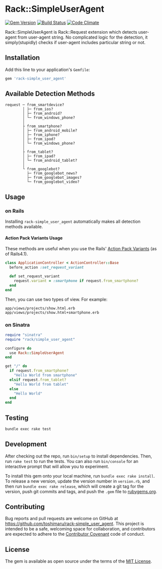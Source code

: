 # Rack::SimpleUserAgent

[![Gem Version](https://badge.fury.io/rb/rack-simple_user_agent.svg)](https://badge.fury.io/rb/rack-simple_user_agent)
[![Build Status](https://travis-ci.org/toshimaru/rack-simple_user_agent.svg)](https://travis-ci.org/toshimaru/rack-simple_user_agent)
[![Code Climate](https://codeclimate.com/github/toshimaru/rack-simple_user_agent/badges/gpa.svg)](https://codeclimate.com/github/toshimaru/rack-simple_user_agent)

Rack::SimpleUserAgent is Rack::Request extension which detects user-agent from user-agent string. No complicated logic for the detection, it simply(stupidly) checks if user-agent includes particular string or not.

## Installation

Add this line to your application's `Gemfile`:

```ruby
gem 'rack-simple_user_agent'
```

## Available Detection Methods

```
request ─ from_smartdevice?
        │ ├─ from_ios?
        │ ├─ from_android?
        │ └─ from_windows_phone?
        │
        ├ from_smartphone?
        │ ├─ from_android_mobile?
        │ ├─ from_iphone?
        │ ├─ from_ipod?
        │ └─ from_windows_phone?
        │
        ├ from_tablet?
        │ ├─ from_ipad?
        │ └─ from_android_tablet?
        │
        └ from_googlebot?
          ├─ from_googlebot_news?
          ├─ from_googlebot_images?
          └─ from_googlebot_video?
```

## Usage

### on Rails

Installing `rack-simple_user_agent` automatically makes all detection methods available.

#### Action Pack Variants Usage

These methods are useful when you use the Rails' [Action Pack Variants](http://guides.rubyonrails.org/4_1_release_notes.html#action-pack-variants) (as of Rails4.1).

```rb
class ApplicationController < ActionController::Base
  before_action :set_request_variant

  def set_request_variant
    request.variant = :smartphone if request.from_smartphone?
  end
end
```

Then, you can use two types of view. For example:

```
app/views/projects/show.html.erb
app/views/projects/show.html+smartphone.erb
```

### on Sinatra

```rb
require "sinatra"
require "rack/simple_user_agent"

configure do
  use Rack::SimpleUserAgent
end

get "/" do
  if request.from_smartphone?
    "Hello World from smartphone"
  elsif request.from_tablet?
    "Hello World from tablet"
  else
    "Hello World"
  end
end
```

## Testing

```bash
bundle exec rake test
```

## Development

After checking out the repo, run `bin/setup` to install dependencies. Then, run `rake test` to run the tests. You can also run `bin/console` for an interactive prompt that will allow you to experiment.

To install this gem onto your local machine, run `bundle exec rake install`. To release a new version, update the version number in `version.rb`, and then run `bundle exec rake release`, which will create a git tag for the version, push git commits and tags, and push the `.gem` file to [rubygems.org](https://rubygems.org).

## Contributing

Bug reports and pull requests are welcome on GitHub at https://github.com/toshimaru/rack-simple_user_agent. This project is intended to be a safe, welcoming space for collaboration, and contributors are expected to adhere to the [Contributor Covenant](http://contributor-covenant.org) code of conduct.

## License

The gem is available as open source under the terms of the [MIT License](http://opensource.org/licenses/MIT).
